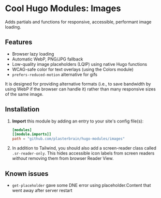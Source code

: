 # Cool Hugo Modules: Images
Adds partials and functions for responsive, accessible, performant image loading.

## Features
- Browser lazy loading
- Automatic WebP, PNG/JPG fallback
- Low-quality image placeholders (LQIP) using native Hugo functions
- WCAG-safe color for text overlays (using the Colors module)
- `prefers-reduced-motion` alternative for gifs

It is designed for providing alternative formats (i.e., to save bandwidth by using WebP if the browser can handle it) rather than many responsive sizes of the same image.

## Installation
1. **Import** this module by adding an entry to your site's config file(s):
    ```toml
    [modules]
    [[module.imports]]
    path = "github.com/plasterbrain/hugo-modules/images"
    ```
1. In addition to Tailwind, you should also add a screen-reader class called `.sr-reader-only`. This hides accessible icon labels from screen readers *without* removing them from browser Reader View.

## Known issues
- `get-placeholder` gave some DNE error using placeholder.Content that went away after server restart

